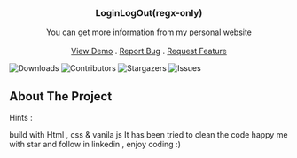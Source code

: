 <br/>
<p align="center">

  <h3 align="center">LoginLogOut(regx-only)</h3>

  <p align="center">
    You can get more information from my personal website
    <br/>
    <br/>
    <a href="https://arshiafarrokhi.github.io/LoginLogout-regx-only-/">View Demo</a>
    .
    <a href="https://arshiafarrokhi.github.io/LoginLogout-regx-only-/issues">Report Bug</a>
    .
    <a href="https://arshiafarrokhi.github.io/LoginLogout-regx-only-/issues">Request Feature</a>
  </p>
</p>

![Downloads](https://img.shields.io/github/downloads/arshiafarrokhi/BitCoinLivePrice/total) ![Contributors](https://img.shields.io/github/contributors/arshiafarrokhi/BitCoinLivePrice?color=dark-green) ![Stargazers](https://img.shields.io/github/stars/arshiafarrokhi/BitCoinLivePrice?style=social) ![Issues](https://img.shields.io/github/issues/arshiafarrokhi/BitCoinLivePrice) 

## About The Project

Hints :

build with Html , css & vanila js
It has been tried to clean the code
 happy me with star and follow in linkedin , enjoy coding :)

